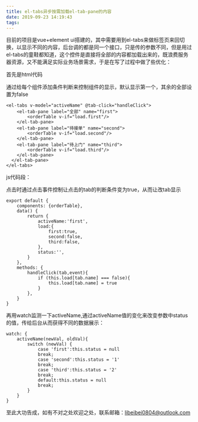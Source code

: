 ```yaml
---
title: el-tabs异步按需加载el-tab-pane的内容
date: 2019-09-23 14:19:43
tags:
---
```

目前的项目是vue+element ui搭建的，其中需要用到el-tabs来做标签页来回切换，以显示不同的内容，后台调的都是同一个接口，只是传的参数不同，但是用过el-tabs的童鞋都知道，这个控件是直接将全部的内容都加载出来的，既浪费服务器资源，又不能满足实际业务场景需求，于是在写了过程中做了些优化：

首先是html代码

通过给每个组件添加条件判断来控制组件的显示，默认显示第一个，其余的全部设置为false
```
<el-tabs v-model="activeName" @tab-click="handleClick">
    <el-tab-pane label="全部" name="first">
        <orderTable v-if="load.first"/>
    </el-tab-pane>
    <el-tab-pane label="待接单" name="second">
        <orderTable v-if="load.second"/>
    </el-tab-pane>
    <el-tab-pane label="待上门" name="third">
        <orderTable v-if="load.third"/>
    </el-tab-pane>
  </el-tab-pane>
</el-tabs>
```

js代码段：

点击时通过点击事件控制让点击的tab的判断条件变为true，从而让改tab显示
```
export default {
    components: {orderTable},
    data() {
        return {
            activeName:'first',
            load:{
                first:true,
                second:false,
                third:false,
            },
            status:'',
        }
    },
    methods: {
        handleClick(tab,event){
            if (this.load[tab.name] === false){
                this.load[tab.name] = true
            }
        },
    }
}
```
再用watch监测一下activeName,通过activeName值的变化来改变参数中status的值，传给后台从而获得不同的数据展示：
```
watch: {
    activeName(newVal, oldVal){
        switch (newVal) {
            case 'first':this.status = null
            break;
            case 'second':this.status = '1'
            break;
            case 'third':this.status = '2'
            break;
            default:this.status = null
            break;
        }
    }
}
```
至此大功告成，如有不对之处欢迎之处，联系邮箱：[libeibei0804@outlook.com](libeibei0804@outlook.com)